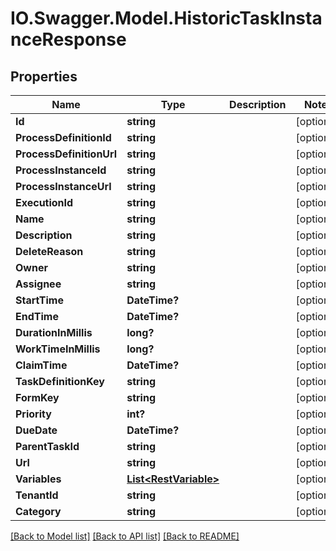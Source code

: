 # IO.Swagger.Model.HistoricTaskInstanceResponse
## Properties

Name | Type | Description | Notes
------------ | ------------- | ------------- | -------------
**Id** | **string** |  | [optional] 
**ProcessDefinitionId** | **string** |  | [optional] 
**ProcessDefinitionUrl** | **string** |  | [optional] 
**ProcessInstanceId** | **string** |  | [optional] 
**ProcessInstanceUrl** | **string** |  | [optional] 
**ExecutionId** | **string** |  | [optional] 
**Name** | **string** |  | [optional] 
**Description** | **string** |  | [optional] 
**DeleteReason** | **string** |  | [optional] 
**Owner** | **string** |  | [optional] 
**Assignee** | **string** |  | [optional] 
**StartTime** | **DateTime?** |  | [optional] 
**EndTime** | **DateTime?** |  | [optional] 
**DurationInMillis** | **long?** |  | [optional] 
**WorkTimeInMillis** | **long?** |  | [optional] 
**ClaimTime** | **DateTime?** |  | [optional] 
**TaskDefinitionKey** | **string** |  | [optional] 
**FormKey** | **string** |  | [optional] 
**Priority** | **int?** |  | [optional] 
**DueDate** | **DateTime?** |  | [optional] 
**ParentTaskId** | **string** |  | [optional] 
**Url** | **string** |  | [optional] 
**Variables** | [**List&lt;RestVariable&gt;**](RestVariable.md) |  | [optional] 
**TenantId** | **string** |  | [optional] 
**Category** | **string** |  | [optional] 

[[Back to Model list]](../README.md#documentation-for-models) [[Back to API list]](../README.md#documentation-for-api-endpoints) [[Back to README]](../README.md)

